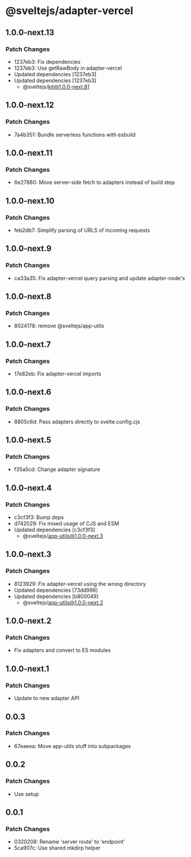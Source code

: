 # @sveltejs/adapter-vercel

## 1.0.0-next.13

### Patch Changes

- 1237eb3: Fix dependencies
- 1237eb3: Use getRawBody in adapter-vercel
- Updated dependencies [1237eb3]
- Updated dependencies [1237eb3]
  - @sveltejs/kit@1.0.0-next.81

## 1.0.0-next.12

### Patch Changes

- 7a4b351: Bundle serverless functions with esbuild

## 1.0.0-next.11

### Patch Changes

- 6e27880: Move server-side fetch to adapters instead of build step

## 1.0.0-next.10

### Patch Changes

- feb2db7: Simplify parsing of URLS of incoming requests

## 1.0.0-next.9

### Patch Changes

- ca33a35: Fix adapter-vercel query parsing and update adapter-node's

## 1.0.0-next.8

### Patch Changes

- 8024178: remove @sveltejs/app-utils

## 1.0.0-next.7

### Patch Changes

- 17e82eb: Fix adapter-vercel imports

## 1.0.0-next.6

### Patch Changes

- 8805c6d: Pass adapters directly to svelte.config.cjs

## 1.0.0-next.5

### Patch Changes

- f35a5cd: Change adapter signature

## 1.0.0-next.4

### Patch Changes

- c3cf3f3: Bump deps
- d742029: Fix mixed usage of CJS and ESM
- Updated dependencies [c3cf3f3]
  - @sveltejs/app-utils@1.0.0-next.3

## 1.0.0-next.3

### Patch Changes

- 8123929: Fix adapter-vercel using the wrong directory
- Updated dependencies [73dd998]
- Updated dependencies [b800049]
  - @sveltejs/app-utils@1.0.0-next.2

## 1.0.0-next.2

### Patch Changes

- Fix adapters and convert to ES modules

## 1.0.0-next.1

### Patch Changes

- Update to new adapter API

## 0.0.3

### Patch Changes

- 67eaeea: Move app-utils stuff into subpackages

## 0.0.2

### Patch Changes

- Use setup

## 0.0.1

### Patch Changes

- 0320208: Rename 'server route' to 'endpoint'
- 5ca907c: Use shared mkdirp helper
